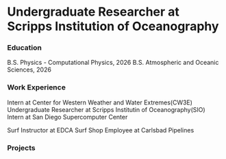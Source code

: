 # Undergraduate Researcher at Scripps Institution of Oceanography 

### Education 
B.S. Physics - Computational Physics, 2026
B.S. Atmospheric and Oceanic Sciences, 2026

### Work Experience
Intern at Center for Western Weather and Water Extremes(CW3E)
Undergraduate Researcher at Scripps Institutin of Oceanography(SIO)
Intern at San Diego Supercomputer Center

Surf Instructor at EDCA
Surf Shop Employee at Carlsbad Pipelines

### Projects



